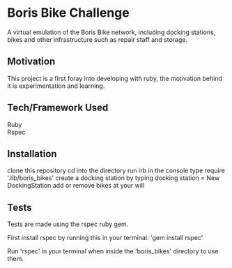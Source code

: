 # Boris Bike Challenge #

A virtual emulation of the Boris Bike network, including docking stations, bikes and other infrastructure such as repair staff and storage.

## Motivation ##

This project is a first foray into developing with ruby, the motivation behind it is experimentation and learning.


## Tech/Framework Used ##

Ruby  
Rspec


## Installation ##

clone this repository
cd into the directory
run irb in the console
type require '.lib/boris_bikes'
create a docking station by typing docking station = New DockingStation
add or remove bikes at your will

## Tests ##

Tests are made using the rspec ruby gem. 

First install rspec by running this in your terminal: 'gem install rspec'  

Run 'rspec' in your terminal when inside the 'boris_bikes' directory to use them.


